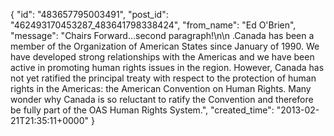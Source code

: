  {
   "id": "483657795003491",
   "post_id": "462493170453287_483641798338424",
   "from_name": "Ed O'Brien",
   "message": "Chairs Forward...second paragraph!\n\n .Canada has been a member of the Organization of American States since January of 1990. We have developed strong relationships with the Americas and we have been active in promoting human rights issues in the region. However, Canada has not yet ratified the principal treaty with respect to the protection of human rights in the Americas: the American Convention on Human Rights. Many wonder why Canada is so reluctant to ratify the Convention and therefore be fully part of the OAS Human Rights System.",
   "created_time": "2013-02-21T21:35:11+0000"
 }
